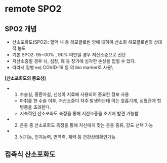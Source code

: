 # remote SPO2
## SPO2 개념
- 산소포화도(SPO2): 혈액 내 총 헤모글로빈 양에 대하여 산소화 헤모글로빈의 상대적 농도
- 기본 SPO2: 95~00% , 90% 미만일 경우 저산소증으로 진단
- 저산소증일 경우 뇌, 심장, 폐 등 장기에 심각한 손상을 입힐 수 있다.
- 따라서 질병 ex) COVID-19 등 의 bio marker로 사용\

**[산소포화도의 중요성]**
- 1. 수술실, 중환자실, 신생아 치료에 사용되어 중요한 정보 사용
  - 마취를 한 수술 이후, 저산소증이 자주 발생하는데 이는 호흡기계, 심혈관계 합병증을 초래한다. 
  - 지속적인 산소포화도 측정을 통해 저산소증을 초기에 발견 가능함
- 2. 운동 중 산소포화도 측정을 통해 자신에게 맞는 운동 종류, 강도 선택 가능
- 3. 뇌기능, 인지능력, 면역력, 체력 등 건강상태확인가능

## 접촉식 산소포화도
